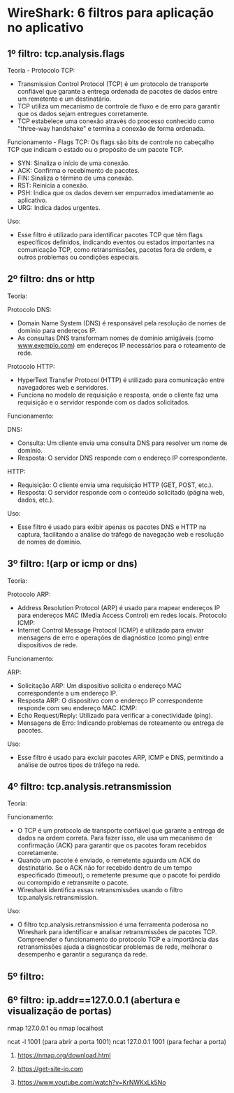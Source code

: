 # WireShark: 6 filtros para aplicação no aplicativo

## 1º filtro: tcp.analysis.flags

Teoria - 
Protocolo TCP:
- Transmission Control Protocol (TCP) é um protocolo de transporte confiável que garante a entrega ordenada de pacotes de dados entre um remetente e um destinatário.
- TCP utiliza um mecanismo de controle de fluxo e de erro para garantir que os dados sejam entregues corretamente.
- TCP estabelece uma conexão através do processo conhecido como "three-way handshake" e termina a conexão de forma ordenada.

Funcionamento -
Flags TCP:  Os flags são bits de controle no cabeçalho TCP que indicam o estado ou o propósito de um pacote TCP.
- SYN: Sinaliza o início de uma conexão.
- ACK: Confirma o recebimento de pacotes.
- FIN: Sinaliza o término de uma conexão.
- RST: Reinicia a conexão.
- PSH: Indica que os dados devem ser empurrados imediatamente ao aplicativo.
- URG: Indica dados urgentes.

Uso:
- Esse filtro é utilizado para identificar pacotes TCP que têm flags específicos definidos, indicando eventos ou estados importantes na comunicação TCP, como retransmissões, pacotes fora de ordem, e outros problemas ou condições especiais.

## 2º filtro: dns or http

Teoria:

Protocolo DNS:
- Domain Name System (DNS) é responsável pela resolução de nomes de domínio para endereços IP.
- As consultas DNS transformam nomes de domínio amigáveis (como www.exemplo.com) em endereços IP necessários para o roteamento de rede.

Protocolo HTTP:
- HyperText Transfer Protocol (HTTP) é utilizado para comunicação entre navegadores web e servidores.
- Funciona no modelo de requisição e resposta, onde o cliente faz uma requisição e o servidor responde com os dados solicitados.

Funcionamento:

DNS:
- Consulta: Um cliente envia uma consulta DNS para resolver um nome de domínio.
- Resposta: O servidor DNS responde com o endereço IP correspondente.

HTTP:
- Requisição: O cliente envia uma requisição HTTP (GET, POST, etc.).
- Resposta: O servidor responde com o conteúdo solicitado (página web, dados, etc.).

Uso:

- Esse filtro é usado para exibir apenas os pacotes DNS e HTTP na captura, facilitando a análise do tráfego de navegação web e resolução de nomes de domínio.


## 3º filtro: !(arp or icmp or dns)

Teoria:

Protocolo ARP:
- Address Resolution Protocol (ARP) é usado para mapear endereços IP para endereços MAC (Media Access Control) em redes locais.
Protocolo ICMP:
- Internet Control Message Protocol (ICMP) é utilizado para enviar mensagens de erro e operações de diagnóstico (como ping) entre dispositivos de rede.

Funcionamento:

ARP:
- Solicitação ARP: Um dispositivo solicita o endereço MAC correspondente a um endereço IP.
- Resposta ARP: O dispositivo com o endereço IP correspondente responde com seu endereço MAC.
ICMP:
- Echo Request/Reply: Utilizado para verificar a conectividade (ping).
- Mensagens de Erro: Indicando problemas de roteamento ou entrega de pacotes.

Uso:
- Esse filtro é usado para excluir pacotes ARP, ICMP e DNS, permitindo a análise de outros tipos de tráfego na rede.

## 4º filtro: tcp.analysis.retransmission

Teoria:

Funcionamento:

- O TCP é um protocolo de transporte confiável que garante a entrega de dados na ordem correta. Para fazer isso, ele usa um mecanismo de confirmação (ACK) para garantir que os pacotes foram recebidos corretamente.
- Quando um pacote é enviado, o remetente aguarda um ACK do destinatário. Se o ACK não for recebido dentro de um tempo especificado (timeout), o remetente presume que o pacote foi perdido ou corrompido e retransmite o pacote.
- Wireshark identifica essas retransmissões usando o filtro tcp.analysis.retransmission.

Uso:

- O filtro tcp.analysis.retransmission é uma ferramenta poderosa no Wireshark para identificar e analisar retransmissões de pacotes TCP. Compreender o funcionamento do protocolo TCP e a importância das retransmissões ajuda a diagnosticar problemas de rede, melhorar o desempenho e garantir a segurança da rede.


## 5º filtro:

## 6º filtro: ip.addr==127.0.0.1 (abertura e visualização de portas)

nmap 127.0.0.1 ou nmap localhost

ncat -l 1001 (para abrir a porta 1001)
ncat 127.0.0.1 1001 (para fechar a porta)

1. https://nmap.org/download.html

2. https://get-site-ip.com

3. https://www.youtube.com/watch?v=KrNWKxLk5No
